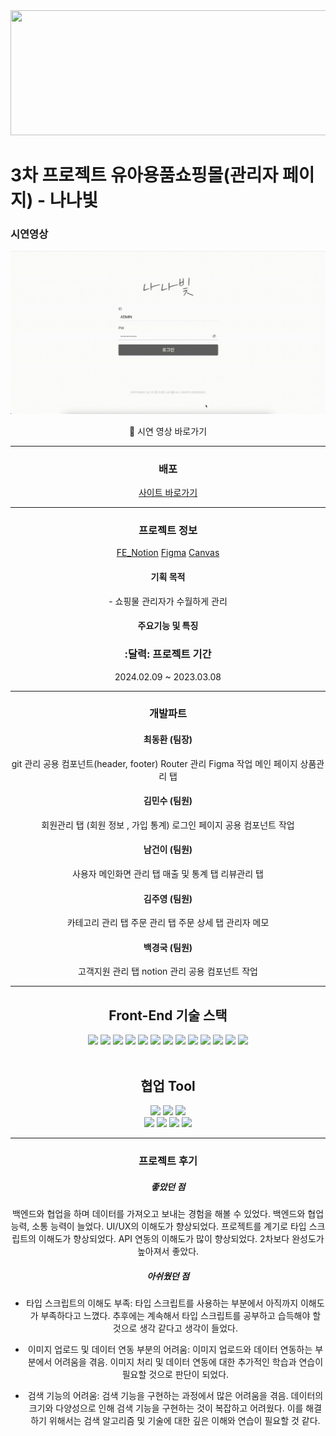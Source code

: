 <div align= "center">
</div>

<img src="/public/assets/images/logo.svg" width="1000" height="200">

# 3차 프로젝트 유아용품쇼핑몰(관리자 페이지) - 나나빛

<h3>시연영상</h3>
<div align="center">
 <p>
      <img src="./public/assets/nanabit.gif"/>
    </p>
    <span>
        🔹
        <a herf="https://www.youtube.com/watch?v=QSKiyPgRrgo" target="_blank">
            시연 영상 바로가기
        </a>
    </span>
</div>

---

<div align="center">
<h3>배포</h3>
<div align="center">
    <span>
        <a href="http://192.168.0.144:5223/" target="_blank">
            사이트 바로가기
        </a>
    </span>
</div>
</div>

---

<div align="center">
<h3> 프로젝트 정보</h3>

[FE_Notion](https://wood-onyx-616.notion.site/2-3-35eebf3e408949bca9d14b46898de209?pvs=4)
[Figma](https://www.figma.com/file/2LF6tijPo3RfGidZy3dFKw/%EB%82%98%EB%82%98%EB%B9%9B?type=design&node-id=54894-17504&mode=design&t=LccG4OWm9CniJzaD-0)
[Canvas](https://www.canva.com/design/DAF7cAd55q4/zjtbiY0R7UnDk2lfO_1zvg/view?utm_content=DAF7cAd55q4&utm_campaign=designshare&utm_medium=link&utm_source=editor)

<h4>기획 목적</h4>
- 쇼핑물 관리자가 수월하게 관리<br/>

<h4>주요기능 및 특징</h4>

### :달력: 프로젝트 기간

2024.02.09 ~ 2023.03.08

</div>

---

<div align="center">
<h3> 개발파트 </h3>

#### 최동환 (팀장)

git 관리
공용 컴포넌트(header, footer)
Router 관리
Figma 작업
메인 페이지
상품관리 탭

#### 김민수 (팀원)

회원관리 탭
(회원 정보 , 가입 통계)
로그인 페이지
공용 컴포넌트 작업

#### 남건이 (팀원)

사용자 메인화면 관리 탭
매출 및 통계 탭
리뷰관리 탭

#### 김주영 (팀원)

카테고리 관리 탭
주문 관리 탭
주문 상세 탭
관리자 메모

#### 백경국 (팀원)

고객지원 관리 탭
notion 관리
공용 컴포넌트 작업

---

</div>

<div align=center>
    <h2>Front-End 기술 스택</h2>
</div>
<div align="center">
    <img src="https://img.shields.io/badge/React-61DAFB?style=flat&logo=react&logoColor=white" />
    <img src="https://img.shields.io/badge/ReactRouter-CA4245?style=flat&logo=reactrouter&logoColor=white" />
    <img src="https://img.shields.io/badge/axios-5A29E4?style=flat&logo=axios&logoColor=white" />
    <img src="https://img.shields.io/badge/JavaScript-F7DF1E?style=flat&logo=JavaScript&logoColor=white" />
    <img src="https://img.shields.io/badge/StyledComponents-DB7093?style=flat&logo=styledcomponents&logoColor=white" />
    <img src="https://img.shields.io/badge/CSS3-1572B6?style=flat&logo=CSS3&logoColor=white" />
    <img src="https://img.shields.io/badge/HTML5-E34F26?style=flat&logo=HTML5&logoColor=white" />
    <img src="https://img.shields.io/badge/Sass-CC6699?style=flat&for-the-badge&logo=Sass&logoColor=white">
    <img src="https://img.shields.io/badge/Redux-764ABC?style=flat-for&logo=Redux&logoColor=white">
    <img src="https://img.shields.io/badge/Node.js-339933?style=flat&for-the-badge&logo=Node.js&logoColor=white">
    <img src="https://img.shields.io/badge/Ant Design-0170FE?style=flat&for-the-badge&logo=Ant Design&logoColor=white">
    <img src="https://img.shields.io/badge/Swiper-6332F6?style=flat&for-the-badge&logo=Swiper&logoColor=white">
    <img src="https://img.shields.io/badge/-TypeScript-007ACC?style=flat&logo=typescript&logoColor=white">
    <br />
</div>
<br />
<div align=center>
    <h2>협업 Tool</h2>
    <img src="https://img.shields.io/badge/Visual%20Studio%20Code-007ACC?style=flat&logo=VisualStudioCode&logoColor=white" />
    <img src="https://img.shields.io/badge/Prettier-F7B93E?style=flat&logo=Prettier&logoColor=white" />
    <img src="https://img.shields.io/badge/Eslint-4B32C3?style=flat&logo=eslint&logoColor=white" />
  <br />
    <img src="https://img.shields.io/badge/GitHub-181717?style=flat&logo=GitHub&logoColor=white" />
    <img src="https://img.shields.io/badge/slack-4A154B?style=flat&logo=slack&logoColor=white" />
    <img src="https://img.shields.io/badge/notion-000000?style=flat&logo=notion&logoColor=white" />
    <img src="https://img.shields.io/badge/Figma-F24E1E?style=flat-square&logo=FigmalogoColor=white">
</div>

---

<div align=center>
<h3> 프로젝트 후기 </h3>

##### 좋았던 점

백엔드와 협업을 하며 데이터를 가져오고 보내는 경험을 해볼 수 있었다.
백엔드와 협업 능력, 소통 능력이 늘었다.
UI/UX의 이해도가 향상되었다.
프로젝트를 계기로 타입 스크립트의 이해도가 향상되었다.
API 연동의 이해도가 많이 향상되었다.
2차보다 완성도가 높아져서 좋았다.

##### 아쉬웠던 점

- 타입 스크립트의 이해도 부족: 타입 스크립트를 사용하는 부분에서 아직까지 이해도가 부족하다고 느꼈다. 추후에는 계속해서 타입 스크립트를 공부하고 습득해야 할 것으로 생각 같다고 생각이 들었다.

- 이미지 업로드 및 데이터 연동 부분의 어려움: 이미지 업로드와 데이터 연동하는 부분에서 어려움을 겪음. 이미지 처리 및 데이터 연동에 대한 추가적인 학습과 연습이 필요할 것으로 판단이 되었다.

- 검색 기능의 어려움: 검색 기능을 구현하는 과정에서 많은 어려움을 겪음. 데이터의 크기와 다양성으로 인해 검색 기능을 구현하는 것이 복잡하고 어려웠다. 이를 해결하기 위해서는 검색 알고리즘 및 기술에 대한 깊은 이해와 연습이 필요할 것 같다.
</div>
